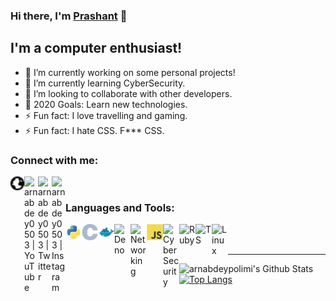 <!--
**arnabdeypolimi/arnabdeypolimi** is a ✨ _special_ ✨ repository because its `README.md` (this file) appears on your GitHub profile.

Here are some ideas to get you started:

- 🔭 I’m currently working on ...
- 🌱 I’m currently learning ...
- 👯 I’m looking to collaborate on ...
- 🤔 I’m looking for help with ...
- 💬 Ask me about ...
- 📫 How to reach me: ...
- 😄 Pronouns: ...
- ⚡ Fun fact: ...
-->

### Hi there, I'm [Prashant][website] 👋

## I'm a computer enthusiast!
- 🔭 I’m currently working on some personal projects!
- 🌱 I’m currently learning CyberSecurity.
- 👯 I’m looking to collaborate with other developers.
- 🥅 2020 Goals: Learn new technologies.
- ⚡ Fun fact: I love travelling and gaming.
- ⚡ Fun fact: I hate CSS. F*** CSS.

### Connect with me:

[<img align="left" alt="arnabdey.co" width="22px" src="https://raw.githubusercontent.com/iconic/open-iconic/master/svg/globe.svg" />][website]
[<img align="left" alt="arnabdey0503 | YouTube" width="22px" src="https://cdn.jsdelivr.net/npm/simple-icons@v3/icons/youtube.svg" />][youtube]
[<img align="left" alt="arnabdey0503 | Twitter" width="22px" src="https://cdn.jsdelivr.net/npm/simple-icons@v3/icons/twitter.svg" />][twitter]
[<img align="left" alt="arnabdey0503 | Instagram" width="22px" src="https://cdn.jsdelivr.net/npm/simple-icons@v3/icons/instagram.svg" />][instagram]

<br />

### Languages and Tools:

[<img align="left" alt="Python" width="26px" src="https://github.com/devicons/devicon/blob/master/icons/python/python-original.svg"/>][github]
[<img align="left" alt="C" width="26px" src="https://github.com/devicons/devicon/blob/master/icons/c/c-original.svg"/>][github]
[<img align="left" alt="Docker" width="26px" src="https://github.com/devicons/devicon/blob/master/icons/docker/docker-original.svg"/>][github]
[<img align="left" alt="Deno" width="26px" src="https://uxwing.com/wp-content/themes/uxwing/download/07-design-and-development/deno.svg"/>][github]
[<img align="left" alt="Networking" width="26px" src="https://uxwing.com/wp-content/themes/uxwing/download/08-technology/big-data-network.svg"/>][github]
[<img align="left" alt="JavaScript" width="26px" src="https://github.com/devicons/devicon/blob/master/icons/javascript/javascript-original.svg"/>][github]
[<img align="left" alt="CyberSecurity" width="26px" src="https://uxwing.com/wp-content/themes/uxwing/download/12-people-gesture/crime-hacker.svg"/>][github]
[<img align="left" alt="Ruby" width="26px" src="https://uxwing.com/wp-content/themes/uxwing/download/07-design-and-development/ruby-programming-language.svg"/>][github]
[<img align="left" alt="TS" width="26px" src="https://uxwing.com/wp-content/themes/uxwing/download/07-design-and-development/typescript-programming-language.svg"/>][github]
[<img align="left" alt="Linux" width="26px" src="https://uxwing.com/wp-content/themes/uxwing/download/10-brands-and-social-media/linux.svg"/>][github]


<br />
<br />

---


<img align="left" alt="arnabdeypolimi's Github Stats" src="https://github-readme-stats.vercel.app/api?username=prasonpandey&show_icons=true&hide_border=true" />

[![Top Langs](https://github-readme-stats.vercel.app/api/top-langs/?username=prasonpandey&show_icons=true&hide_border=true)](https://github.com/prasonpandey)


[website]: https://www.prasonpandey.com.np/
[twitter]: https://twitter.com/
[youtube]: https://www.youtube.com/channel/UClj2f8yAl_ukfp83DOMdHFw
[instagram]: https://www.instagram.com/bashdevnull/
[github]:  https://github.com/prasonpandey
